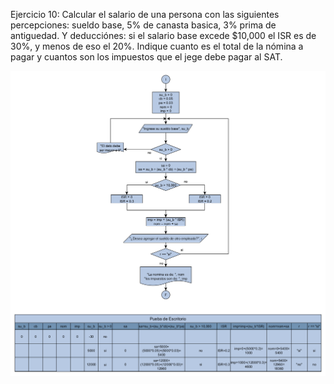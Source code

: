 Ejercicio 10:
Calcular el salario de una persona con las siguientes percepciones: sueldo base, 5% de canasta basica, 3% prima de antiguedad. Y deducciónes: si el salario base excede $10,000 el ISR es de 30%, y menos de eso el 20%. Indique cuanto es el total de la nómina a pagar y cuantos son los impuestos que el jege debe pagar al SAT.

![](img/Dia%2010.bmp)